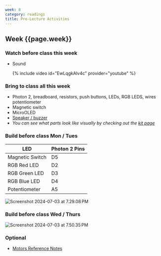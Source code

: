 ```yaml
---
week: 8
category: readings
title: Pre-Lecture Activities
---
```




## Week {{page.week}}

### Watch before class this week

* Sound

    {% include video id="EwLqgkAlv4c" provider="youtube" %}

### Bring to class all this week

- Photon 2, breadboard, resistors, push buttons, LEDs, RGB LEDS, wires potentiometer
- Magnetic switch
- MicroOLED
- [Speaker / buzzer](https://www.sparkfun.com/products/7950)
- *You can see what parts look like visually by checking out the [kit page](https://reparke.github.io/ITP348-Physical-Computing/kit)*



### Build before class Mon / Tues 

| LED             | Photon 2 Pins |
| --------------- | ------------- |
| Magnetic Switch | D5            |
| RGB Red LED     | D2            |
| RGB Green LED   | D3            |
| RGB Blue LED    | D4            |
| Potentiometer   | A5            |

<img src="week07_no_spring_holiday.assets/Screenshot 2024-07-03 at 7.29.08 PM.png" alt="Screenshot 2024-07-03 at 7.29.08 PM" />



### Build before class Wed / Thurs 

<img src="week08_no_spring_holiday.assets/Screenshot 2024-07-03 at 7.50.35 PM.png" alt="Screenshot 2024-07-03 at 7.50.35 PM" />



### Optional

- [Motors Reference Notes](https://www.electronicproducts.com/Electromechanical_Components/Motors_and_Controllers/Motor_control_design_an_introduction_to_motors_and_controllers.aspx)


